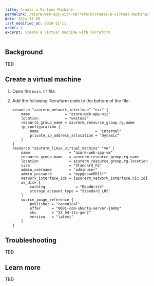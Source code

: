 ```yaml
---
title: Create a Virtual Machine
permalink: /azure-web-app-with-terraform/create-a-virtual-machine/
date: 2024-11-09
last_modified_at: 2024-11-11
order: 5
excerpt: Create a virtual machine with Terraform.
---
```


## Background

TBD

## Create a virtual machine

1. Open the `main.tf` file.
1. Add the following Terraform code to the bottom of the file:

    ```hcl
    resource "azurerm_network_interface" "nic" {
        name                = "azure-web-app-nic"
        location            = "westus2"
        resource_group_name = azurerm_resource_group.rg.name
        ip_configuration {
            name                          = "internal"
            private_ip_address_allocation = "Dynamic"
        }
    }
    resource "azurerm_linux_virtual_machine" "vm" {
        name                  = "azure-web-app-vm"
        resource_group_name   = azurerm_resource_group.rg.name
        location              = azurerm_resource_group.rg.location
        size                  = "Standard_F2"
        admin_username        = "adminuser"
        admin_password        = "myp@sswoRD11!"
        network_interface_ids = [azurerm_network_interface.nic.id]
        os_disk {
            caching              = "ReadWrite"
            storage_account_type = "Standard_LRS"
        }
        source_image_reference {
            publisher = "canonical"
            offer     = "0001-com-ubuntu-server-jammy"
            sku       = "22_04-lts-gen2"
            version   = "latest"
        }
    }
    ```

## Troubleshooting

TBD

## Learn more

TBD
